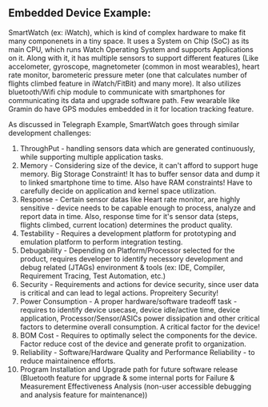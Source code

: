 Embedded Device Example:
------------------------
SmartWatch (ex: iWatch), which is kind of complex hardware to make fit many componenets in a tiny space. 
It uses a System on Chip (SoC) as its main CPU, which runs Watch Operating System and supports Applications on it. 
Along with it, it has multiple sensors to support different features (Like accelometer, gyroscope, magnetometer (common in most wearables), heart rate monitor, 
barometeric pressure meter (one that calculates number of flights climbed feature in iWatch/FitBit) and many more).
It also utilizes bluetooth/Wifi chip module to communicate with smartphones for communicating its data and upgrade software path. 
Few wearable like Gramin do have GPS modules embedded in it for location tracking feature.

As discussed in Telegraph Example, SmartWatch goes through similar development challenges:

1. ThroughPut - handling sensors data which are generated continuously, while supporting multiple application tasks.
2. Memory - Considering size of the device, it can't afford to support huge memory.
	    Big Storage Constraint! It has to buffer sensor data and dump it to linked smartphone time to time.
	    Also have RAM constraints! Have to carefully decide on application and kernel space utilization.
3. Response - Certain sensor datas like Heart rate monitor, are highly sensitive - device needs to be capable enough to process, analyze and report data in time.
	      Also, response time for it's sensor data (steps, flights climbed, current location) determines the product quality.
4. Testability - Requires a development platform for prototyping and emulation platform to perform integration testing.
5. Debugability - Depending on Platform/Processor selected for the product, requires developer to identify necessory development and debug related (JTAGs) environment & tools (ex: IDE, Compiler, Requirement Tracing, Test Automation, etc.)
6. Security - Requirements and actions for device security, since user data is critical and can lead to legal actions.
	      Propreitery Security!
7. Power Consumption - A proper hardware/software tradeoff task - requires to identify device usecase, device idle/active time, device application, Processor/Sensor/ASICs power dissipation and other critical factors to determine overall consumption.
		       A critical factor for the device!
8. BOM Cost - Requires to optimally select the components for the device. Factor reduce cost of the device and generate profit to organization.
9. Reliability - Software/Hardware Quality and Performance Reliability - to reduce maintainence efforts.
10. Program Installation and Upgrade path for future software release (Bluetooth feature for upgrade & some internal ports for Failure & Measurement Effectiveness Analysis (non-user accessible debugging and analysis feature for maintenance))
